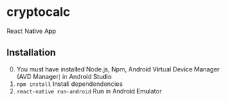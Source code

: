 # cryptocalc

React Native App

## Installation

0. You must have installed Node.js, Npm, Android Virtual Device Manager (AVD Manager) in Android Studio
1. `npm install` Install dependendencies
2. `react-native run-android` Run in Android Emulator 
